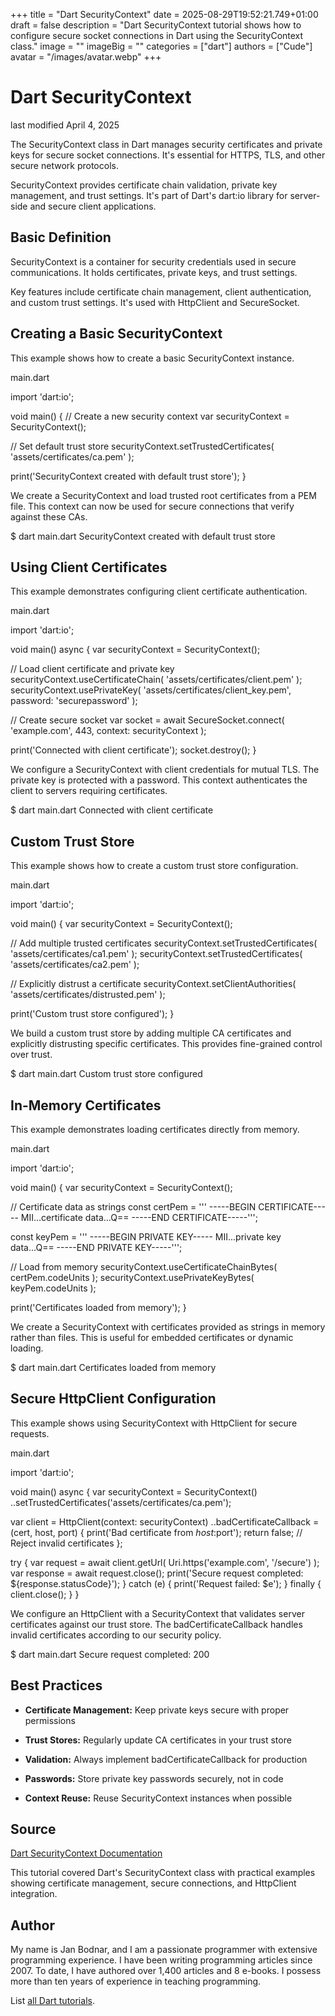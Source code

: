 +++
title = "Dart SecurityContext"
date = 2025-08-29T19:52:21.749+01:00
draft = false
description = "Dart SecurityContext tutorial shows how to configure secure socket connections in Dart using the SecurityContext class."
image = ""
imageBig = ""
categories = ["dart"]
authors = ["Cude"]
avatar = "/images/avatar.webp"
+++

# Dart SecurityContext

last modified April 4, 2025

The SecurityContext class in Dart manages security certificates
and private keys for secure socket connections. It's essential for HTTPS,
TLS, and other secure network protocols.

SecurityContext provides certificate chain validation, private key management,
and trust settings. It's part of Dart's dart:io library for
server-side and secure client applications.

## Basic Definition

SecurityContext is a container for security credentials used in
secure communications. It holds certificates, private keys, and trust settings.

Key features include certificate chain management, client authentication,
and custom trust settings. It's used with HttpClient and SecureSocket.

## Creating a Basic SecurityContext

This example shows how to create a basic SecurityContext instance.

main.dart
  

import 'dart:io';

void main() {
  // Create a new security context
  var securityContext = SecurityContext();
  
  // Set default trust store
  securityContext.setTrustedCertificates(
    'assets/certificates/ca.pem'
  );
  
  print('SecurityContext created with default trust store');
}

We create a SecurityContext and load trusted root certificates from a PEM file.
This context can now be used for secure connections that verify against these CAs.

$ dart main.dart
SecurityContext created with default trust store

## Using Client Certificates

This example demonstrates configuring client certificate authentication.

main.dart
  

import 'dart:io';

void main() async {
  var securityContext = SecurityContext();
  
  // Load client certificate and private key
  securityContext.useCertificateChain(
    'assets/certificates/client.pem'
  );
  securityContext.usePrivateKey(
    'assets/certificates/client_key.pem',
    password: 'securepassword'
  );
  
  // Create secure socket
  var socket = await SecureSocket.connect(
    'example.com',
    443,
    context: securityContext
  );
  
  print('Connected with client certificate');
  socket.destroy();
}

We configure a SecurityContext with client credentials for mutual TLS. The
private key is protected with a password. This context authenticates the
client to servers requiring certificates.

$ dart main.dart
Connected with client certificate

## Custom Trust Store

This example shows how to create a custom trust store configuration.

main.dart
  

import 'dart:io';

void main() {
  var securityContext = SecurityContext();
  
  // Add multiple trusted certificates
  securityContext.setTrustedCertificates(
    'assets/certificates/ca1.pem'
  );
  securityContext.setTrustedCertificates(
    'assets/certificates/ca2.pem'
  );
  
  // Explicitly distrust a certificate
  securityContext.setClientAuthorities(
    'assets/certificates/distrusted.pem'
  );
  
  print('Custom trust store configured');
}

We build a custom trust store by adding multiple CA certificates and explicitly
distrusting specific certificates. This provides fine-grained control over trust.

$ dart main.dart
Custom trust store configured

## In-Memory Certificates

This example demonstrates loading certificates directly from memory.

main.dart
  

import 'dart:io';

void main() {
  var securityContext = SecurityContext();
  
  // Certificate data as strings
  const certPem = '''
-----BEGIN CERTIFICATE-----
MII...certificate data...Q==
-----END CERTIFICATE-----''';
  
  const keyPem = '''
-----BEGIN PRIVATE KEY-----
MII...private key data...Q==
-----END PRIVATE KEY-----''';
  
  // Load from memory
  securityContext.useCertificateChainBytes(
    certPem.codeUnits
  );
  securityContext.usePrivateKeyBytes(
    keyPem.codeUnits
  );
  
  print('Certificates loaded from memory');
}

We create a SecurityContext with certificates provided as strings in memory
rather than files. This is useful for embedded certificates or dynamic loading.

$ dart main.dart
Certificates loaded from memory

## Secure HttpClient Configuration

This example shows using SecurityContext with HttpClient for secure requests.

main.dart
  

import 'dart:io';

void main() async {
  var securityContext = SecurityContext()
    ..setTrustedCertificates('assets/certificates/ca.pem');
  
  var client = HttpClient(context: securityContext)
    ..badCertificateCallback = (cert, host, port) {
      print('Bad certificate from $host:$port');
      return false; // Reject invalid certificates
    };
  
  try {
    var request = await client.getUrl(
      Uri.https('example.com', '/secure')
    );
    var response = await request.close();
    print('Secure request completed: ${response.statusCode}');
  } catch (e) {
    print('Request failed: $e');
  } finally {
    client.close();
  }
}

We configure an HttpClient with a SecurityContext that validates server
certificates against our trust store. The badCertificateCallback handles
invalid certificates according to our security policy.

$ dart main.dart
Secure request completed: 200

## Best Practices

- **Certificate Management:** Keep private keys secure with proper permissions

- **Trust Stores:** Regularly update CA certificates in your trust store

- **Validation:** Always implement badCertificateCallback for production

- **Passwords:** Store private key passwords securely, not in code

- **Context Reuse:** Reuse SecurityContext instances when possible

## Source

[Dart SecurityContext Documentation](https://api.dart.dev/stable/dart-io/SecurityContext-class.html)

This tutorial covered Dart's SecurityContext class with practical examples
showing certificate management, secure connections, and HttpClient integration.

## Author

My name is Jan Bodnar, and I am a passionate programmer with extensive
programming experience. I have been writing programming articles since 2007.
To date, I have authored over 1,400 articles and 8 e-books. I possess more
than ten years of experience in teaching programming.

List [all Dart tutorials](/dart/).